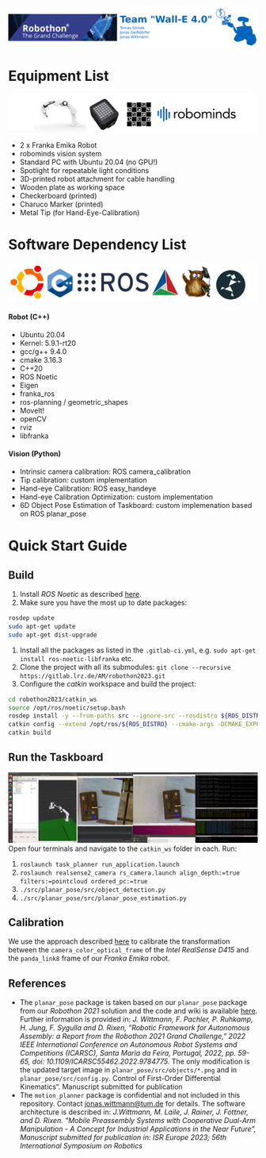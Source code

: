 ![Robothon 2022 Repository of Team "Wall-E 3.0"](Title_robo.png?raw=true "Title")


# Equipment List
![Equipment Images](Equipment_Images.png?raw=true "Title")
- 2 x Franka Emika Robot
- robominds vision system
- Standard PC with Ubuntu 20.04 (no GPU!)
- Spotlight for repeatable light conditions
- 3D-printed robot attachment for cable handling
- Wooden plate as working space
- Checkerboard (printed)
- Charuco Marker (printed)
- Metal Tip (for Hand-Eye-Calibration)

# Software Dependency List
![Software Dependency Logos](logos-3.png?raw=true "Title")
#### Robot (C++)
- Ubuntu 20.04
- Kernel: 5.9.1-rt20
- gcc/g++ 9.4.0
- cmake 3.16.3
- C++20
- ROS Noetic
- Eigen
- franka_ros
- ros-planning / geometric_shapes
- MoveIt!
- openCV
- rviz
- libfranka

#### Vision (Python)
- Intrinsic camera calibration: ROS camera_calibration
- Tip calibration: custom implementation
- Hand-eye Calibration: ROS easy_handeye
- Hand-eye Calibration Optimization: custom implementation
- 6D Object Pose Estimation of Taskboard: custom implemenation based on ROS planar_pose

# Quick Start Guide
## Build
1. Install *ROS Noetic* as described [here](http://wiki.ros.org/noetic/Installation/Ubuntu).
1. Make sure you have the most up to date packages:
```bash
rosdep update
sudo apt-get update
sudo apt-get dist-upgrade
```
1. Install all the packages as listed in the `.gitlab-ci.yml`, e.g. `sudo apt-get install ros-noetic-libfranka` etc.
1. Clone the project with all its submodules: `git clone --recursive https://gitlab.lrz.de/AM/robothon2023.git`
1. Configure the *catkin* workspace and build the project:
```bash
cd robothon2023/catkin_ws
source /opt/ros/noetic/setup.bash
rosdep install -y --from-paths src --ignore-src --rosdistro ${ROS_DISTRO}
catkin config --extend /opt/ros/${ROS_DISTRO} --cmake-args -DCMAKE_EXPORT_COMPILE_COMMANDS=ON -DCMAKE_BUILD_TYPE=Release
catkin build
```

## Run the Taskboard
![Screenshot of Project Running](Project_Running-2.png?raw=true "Title")
Open four terminals and navigate to the `catkin_ws` folder in each. Run:
  1. `roslaunch task_planner run_application.launch`
  1. `roslaunch realsense2_camera rs_camera.launch align_depth:=true filters:=pointcloud ordered_pc:=true`
  1. `./src/planar_pose/src/object_detection.py`
  1. `./src/planar_pose/src/planar_pose_estimation.py`

## Calibration
We use the approach described [here](https://ros-planning.github.io/moveit_tutorials/doc/hand_eye_calibration/hand_eye_calibration_tutorial.html) to calibrate the transformation between the `camera_color_optical_frame` of the *Intel RealSense D415* and the `panda_link8` frame of our *Franka Emika* robot.

## References
* The `planar_pose` package is taken based on our `planar_pose` package from our *Robothon 2021* solution and the code and wiki is available [here](https://gitlab.lrz.de/AM/robothon2021). Further information is provided in: *J. Wittmann, F. Pachler, P. Ruhkamp, H. Jung, F. Sygulla and D. Rixen, "Robotic Framework for Autonomous Assembly: a Report from the Robothon 2021 Grand Challenge," 2022 IEEE International Conference on Autonomous Robot Systems and Competitions (ICARSC), Santa Maria da Feira, Portugal, 2022, pp. 59-65, doi: 10.1109/ICARSC55462.2022.9784775.*
The only modification is the updated target image in `planar_pose/src/objects/*.png` and in `planar_pose/src/config.py`.
Control of First-Order Differential Kinematics“. Manuscript submitted for publication
* The `motion_planner` package is confidential and not included in this repository. Contact jonas.wittmann@tum.de for details. The software architecture is described in: *J.Wittmann, M. Laile, J. Rainer, J. Fottner, and D. Rixen. "Mobile Preassembly Systems with Cooperative Dual-Arm Manipulation - A Concept for Industrial Applications in the Near Future", Manuscript submitted for publication in: ISR Europe 2023; 56th International Symposium on Robotics*
